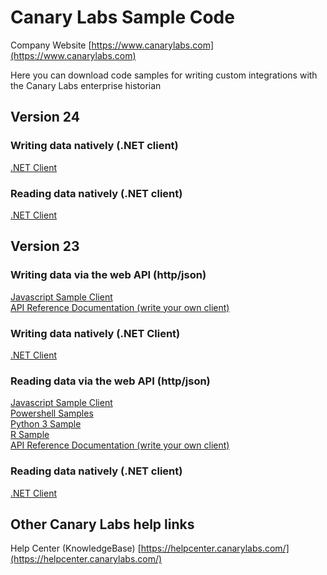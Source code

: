 # Canary Labs Sample Code
Company Website
[https://www.canarylabs.com](https://www.canarylabs.com)

Here you can download code samples for writing custom integrations with the Canary Labs enterprise historian

## Version 24
### Writing data natively (.NET client)
[.NET Client](https://github.com/CanaryLabs/SampleCode/tree/master/Samples/V24/Data%20Storage/.NET%20Client)

### Reading data natively (.NET client)
[.NET Client](https://github.com/CanaryLabs/SampleCode/tree/master/Samples/V24/Data%20Retrieval/.NET%20Client)

## Version 23
### Writing data via the web API (http/json)
[Javascript Sample Client](http://htmlpreview.github.io/?https://github.com/CanaryLabs/SampleCode/blob/master/Samples/V23/Data%20Storage/Web%20API/Javascript/data_storage_demo.html)<br>
[API Reference Documentation (write your own client)](https://writeapi.canarylabs.com)

### Writing data natively (.NET Client)
[.NET Client](https://github.com/CanaryLabs/SampleCode/tree/master/Samples/V23/Data%20Storage/.NET%20Client)

### Reading data via the web API (http/json)
[Javascript Sample Client](http://htmlpreview.github.io/?https://github.com/CanaryLabs/SampleCode/blob/master/Samples/V23/Data%20Retrieval/Web%20API/Javascript/data_retrieval_demo.html)<br>
[Powershell Samples](https://github.com/CanaryLabs/SampleCode/tree/master/Samples/V23/Data%20Retrieval/Powershell)<br>
[Python 3 Sample](https://github.com/CanaryLabs/SampleCode/tree/master/Samples/V23/Data%20Retrieval/Python%203)<br>
[R Sample](https://github.com/CanaryLabs/SampleCode/tree/master/Samples/V23/Data%20Retrieval/R)<br>
[API Reference Documentation (write your own client)](https://readapi.canarylabs.com/)

### Reading data natively (.NET client)
[.NET Client](https://github.com/CanaryLabs/SampleCode/tree/master/Samples/V23/Data%20Retrieval/.NET%20Client)

## Other Canary Labs help links
Help Center (KnowledgeBase)
[https://helpcenter.canarylabs.com/](https://helpcenter.canarylabs.com/)